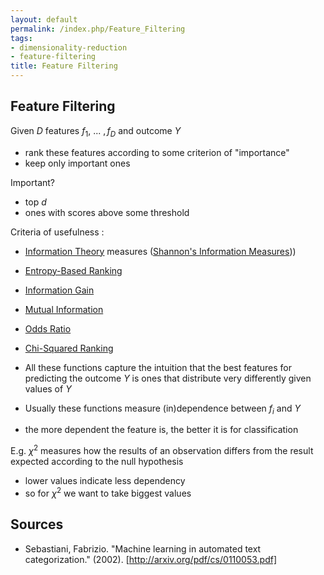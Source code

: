 ```yaml
---
layout: default
permalink: /index.php/Feature_Filtering
tags:
- dimensionality-reduction
- feature-filtering
title: Feature Filtering
---
```

<!-- stub -->

## Feature Filtering
Given $D$ features $f_1, \ ... \ , f_D$ and outcome $Y$
- rank these features according to some criterion of "importance"
- keep only important ones

Important? 
- top $d$
- ones with scores above some threshold


Criteria of usefulness :
- [Information Theory](Information_Theory) measures ([Shannon's Information Measures](Shannon's_Information_Measures)))
- [Entropy-Based Ranking](Entropy-Based_Ranking)
- [Information Gain](Information_Gain)
- [Mutual Information](Mutual_Information)
- [Odds Ratio](Odds_Ratio)
- [Chi-Squared Ranking](Chi-Squared_Ranking)


- All these functions capture the intuition that the best features for predicting the outcome $Y$ is ones that distribute very differently given values of $Y$
- Usually these functions measure (in)dependence between $f_i$ and $Y$ 
- the more dependent the feature is, the better it is for classification


E.g. $\chi^2$ measures how the results of an observation differs from the result expected according to the null hypothesis 
- lower values indicate less dependency 
- so for $\chi^2$ we want to take biggest values 


## Sources
- Sebastiani, Fabrizio. "Machine learning in automated text categorization." (2002). [http://arxiv.org/pdf/cs/0110053.pdf]
